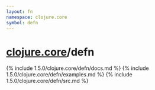 ```yaml
---
layout: fn
namespace: clojure.core
symbol: defn
---
```


# [clojure.core](../)/defn

{% include 1.5.0/clojure.core/defn/docs.md %}
{% include 1.5.0/clojure.core/defn/examples.md %}
{% include 1.5.0/clojure.core/defn/src.md %}

